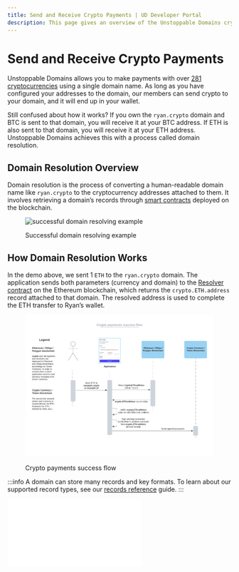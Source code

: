 ```yaml
---
title: Send and Receive Crypto Payments | UD Developer Portal
description: This page gives an overview of the Unstoppable Domains crypto payments feature.
---
```


# Send and Receive Crypto Payments

Unstoppable Domains allows you to make payments with over [281 cryptocurrencies](https://support.unstoppabledomains.com/support/solutions/articles/48001185621-what-cryptocurrencies-are-currently-supported-) using a single domain name. As long as you have configured your addresses to the domain, our members can send crypto to your domain, and it will end up in your wallet.

Still confused about how it works? If you own the `ryan.crypto` domain and BTC is sent to that domain, you will receive it at your BTC address. If ETH is also sent to that domain, you will receive it at your ETH address. Unstoppable Domains achieves this with a process called domain resolution.

## Domain Resolution Overview

Domain resolution is the process of converting a human-readable domain name like `ryan.crypto` to the cryptocurrency addresses attached to them. It involves retrieving a domain’s records through [smart contracts](../developer-toolkit/smart-contracts/uns-smart-contracts.md) deployed on the blockchain.

<figure>

![successful domain resolving example](/images/successful-domain-resolving.png '#width=50%')

<figcaption>Successful domain resolving example</figcaption>
</figure>

## How Domain Resolution Works

In the demo above, we sent 1 `ETH` to the `ryan.crypto` domain. The application sends both parameters (currency and domain) to the [Resolver contract](../developer-toolkit/smart-contracts/cns-smart-contracts.md#resolver) on the Ethereum blockchain, which returns the `crypto.ETH.address` record attached to that domain. The resolved address is used to complete the ETH transfer to Ryan’s wallet.

<figure>

![the crypto payments success flow diagram](/images/crypto-payments-success-flow.png)

<figcaption>Crypto payments success flow</figcaption>
</figure>

:::info
A domain can store many records and key formats. To learn about our supported record types, see our [records reference](../developer-toolkit/records-reference.md) guide.
:::

<embed src="/snippets/_developer-survey-embed.md" />
